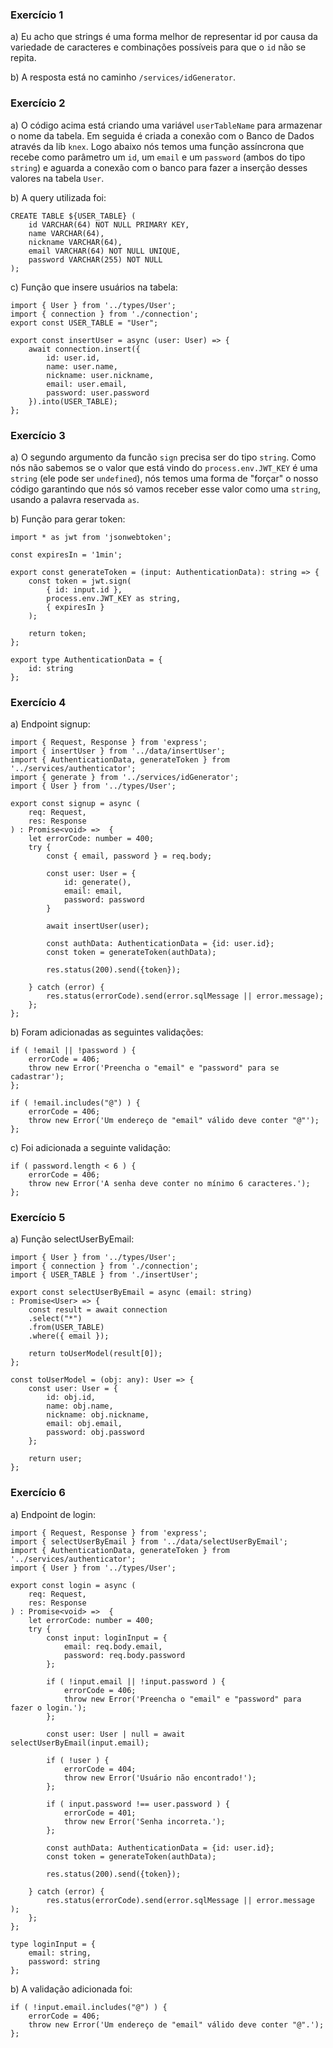 ### Exercício 1
a) Eu acho que strings é uma forma melhor de representar id por causa da variedade de caracteres e combinações possíveis para que o `id` não se repita.

b) A resposta está no caminho `/services/idGenerator`.

### Exercício 2
a) O código acima está criando uma variável `userTableName` para armazenar o nome da tabela.
Em seguida é criada a conexão com o Banco de Dados através da lib `knex`.
Logo abaixo nós temos uma função assíncrona que recebe como parâmetro um `id`, um `email` e um `password` (ambos do tipo `string`) e aguarda a conexão com o banco para fazer a inserção desses valores na tabela `User`.

b) A query utilizada foi:
```
CREATE TABLE ${USER_TABLE} (
    id VARCHAR(64) NOT NULL PRIMARY KEY,
    name VARCHAR(64),
    nickname VARCHAR(64),
    email VARCHAR(64) NOT NULL UNIQUE,
    password VARCHAR(255) NOT NULL
);
```

c) Função que insere usuários na tabela:
```
import { User } from '../types/User';
import { connection } from './connection';
export const USER_TABLE = "User";

export const insertUser = async (user: User) => {
    await connection.insert({
        id: user.id,
        name: user.name,
        nickname: user.nickname,
        email: user.email,
        password: user.password
    }).into(USER_TABLE);
};
```

### Exercício 3
a) O segundo argumento da funcão `sign` precisa ser do tipo `string`. Como nós não sabemos se o valor que está vindo do `process.env.JWT_KEY` é uma `string` (ele pode ser `undefined`), nós temos uma forma de "forçar" o nosso código garantindo que nós só vamos receber esse valor como uma `string`, usando a palavra reservada `as`.

b) Função para gerar token:
```
import * as jwt from 'jsonwebtoken';

const expiresIn = '1min';

export const generateToken = (input: AuthenticationData): string => {
    const token = jwt.sign(
        { id: input.id },
        process.env.JWT_KEY as string,
        { expiresIn }
    );

    return token;
};

export type AuthenticationData = {
    id: string
};
```

### Exercício 4
a) Endpoint signup:
```
import { Request, Response } from 'express';
import { insertUser } from '../data/insertUser';
import { AuthenticationData, generateToken } from '../services/authenticator';
import { generate } from '../services/idGenerator';
import { User } from '../types/User';

export const signup = async (
    req: Request,
    res: Response
) : Promise<void> =>  {
    let errorCode: number = 400;
    try {
        const { email, password } = req.body;

        const user: User = {
            id: generate(),
            email: email,
            password: password
        }

        await insertUser(user);

        const authData: AuthenticationData = {id: user.id};
        const token = generateToken(authData);

        res.status(200).send({token});

    } catch (error) {
        res.status(errorCode).send(error.sqlMessage || error.message);
    };
};
```

b) Foram adicionadas as seguintes validações:
```
if ( !email || !password ) {
    errorCode = 406;
    throw new Error('Preencha o "email" e "password" para se cadastrar');
};

if ( !email.includes("@") ) {
    errorCode = 406;
    throw new Error('Um endereço de "email" válido deve conter "@"');
};
```

c) Foi adicionada a seguinte validação:
```
if ( password.length < 6 ) {
    errorCode = 406;
    throw new Error('A senha deve conter no mínimo 6 caracteres.');
};
```

### Exercício 5
a) Função selectUserByEmail:
```
import { User } from '../types/User';
import { connection } from './connection';
import { USER_TABLE } from './insertUser';

export const selectUserByEmail = async (email: string) 
: Promise<User> => {
    const result = await connection
    .select("*")
    .from(USER_TABLE)
    .where({ email });

    return toUserModel(result[0]);
};

const toUserModel = (obj: any): User => {
    const user: User = {
        id: obj.id,
        name: obj.name,
        nickname: obj.nickname,
        email: obj.email,
        password: obj.password
    };

    return user;
};
```

### Exercício 6
a) Endpoint de login:
```
import { Request, Response } from 'express';
import { selectUserByEmail } from '../data/selectUserByEmail';
import { AuthenticationData, generateToken } from '../services/authenticator';
import { User } from '../types/User';

export const login = async (
    req: Request,
    res: Response
) : Promise<void> =>  {
    let errorCode: number = 400;
    try {
        const input: loginInput = {
            email: req.body.email,
            password: req.body.password
        };

        if ( !input.email || !input.password ) {
            errorCode = 406;
            throw new Error('Preencha o "email" e "password" para fazer o login.');
        };

        const user: User | null = await selectUserByEmail(input.email);

        if ( !user ) {
            errorCode = 404;
            throw new Error('Usuário não encontrado!');
        };

        if ( input.password !== user.password ) {
            errorCode = 401;
            throw new Error('Senha incorreta.');
        };

        const authData: AuthenticationData = {id: user.id};
        const token = generateToken(authData);

        res.status(200).send({token});

    } catch (error) {
        res.status(errorCode).send(error.sqlMessage || error.message );
    };
};

type loginInput = {
    email: string,
    password: string
};
```

b) A validação adicionada foi:
```
if ( !input.email.includes("@") ) {
    errorCode = 406;
    throw new Error('Um endereço de "email" válido deve conter "@".');
};
```